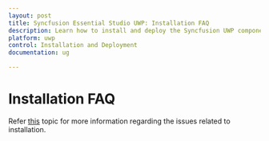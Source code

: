 ```yaml
---
layout: post
title: Syncfusion Essential Studio UWP: Installation FAQ
description: Learn how to install and deploy the Syncfusion UWP component
platform: uwp
control: Installation and Deployment
documentation: ug

---
```


# Installation FAQ

Refer [this](https://help.syncfusion.com/common/essential-studio/installation/installation-errors) topic for more information regarding the issues related to installation.